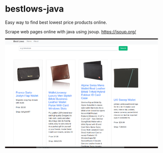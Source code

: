 # bestlows-java
Easy way to find best lowest price products online.

Scrape web pages online with java using jsoup.
https://jsoup.org/

![bestslows screenshot](https://github.com/ikp4success/bestlows-java/blob/master/blows.png)
